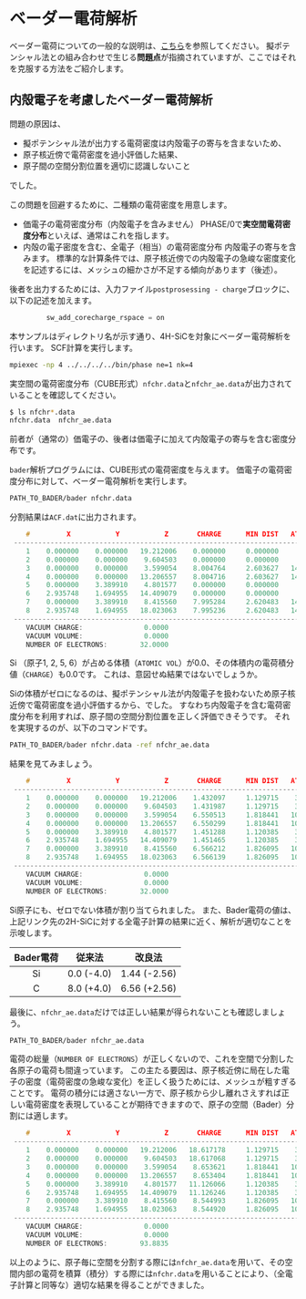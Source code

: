 # ベーダー電荷解析

ベーダー電荷についての一般的な説明は、[こちら](https://www.asms.co.jp/application/analyzer.html#bader)を参照してください。
擬ポテンシャル法との組み合わせで生じる**問題点**が指摘されていますが、ここではそれを克服する方法をご紹介します。

## 内殻電子を考慮したベーダー電荷解析

問題の原因は、

- 擬ポテンシャル法が出力する電荷密度は内殻電子の寄与を含まないため、
- 原子核近傍で電荷密度を過小評価した結果、
- 原子間の空間分割位置を適切に認識しないこと

でした。

この問題を回避するために、二種類の電荷密度を用意します。

- 価電子の電荷密度分布（内殻電子を含みません）
PHASE/0で**実空間電荷密度分布**といえば、通常はこれを指します。
- 内殻の電子密度を含む、全電子（相当）の電荷密度分布
内殻電子の寄与を含みます。
標準的な計算条件では、原子核近傍での内殻電子の急峻な密度変化を記述するには、メッシュの細かさが不足する傾向があります（後述）。

後者を出力するためには、入力ファイル`postprosessing - charge`ブロックに、以下の記述を加えます。

```C
         sw_add_corecharge_rspace = on
```

本サンプルはディレクトリ名が示す通り、4H-SiCを対象にベーダー電荷解析を行います。
SCF計算を実行します。

```sh
mpiexec -np 4 ../../../../bin/phase ne=1 nk=4
```

実空間の電荷密度分布（CUBE形式）`nfchr.data`と`nfchr_ae.data`が出力されていることを確認してください。

```sh
$ ls nfchr*.data
nfchr.data	nfchr_ae.data
```

前者が（通常の）価電子の、後者は価電子に加えて内殻電子の寄与を含む密度分布です。

`bader`解析プログラムには、CUBE形式の電荷密度を与えます。
価電子の電荷密度分布に対して、ベーダー電荷解析を実行します。

```sh
PATH_TO_BADER/bader nfchr.data
```

分割結果は`ACF.dat`に出力されます。

```C
    #         X           Y           Z       CHARGE      MIN DIST   ATOMIC VOL
 --------------------------------------------------------------------------------
    1    0.000000    0.000000   19.212006    0.000000     0.000000     0.000000
    2    0.000000    0.000000    9.604503    0.000000     0.000000     0.000000
    3    0.000000    0.000000    3.599054    8.004764     2.603627   143.455952
    4    0.000000    0.000000   13.206557    8.004716     2.603627   143.450765
    5    0.000000    3.389910    4.801577    0.000000     0.000000     0.000000
    6    2.935748    1.694955   14.409079    0.000000     0.000000     0.000000
    7    0.000000    3.389910    8.415560    7.995284     2.620483   143.388517
    8    2.935748    1.694955   18.023063    7.995236     2.620483   143.383329
 --------------------------------------------------------------------------------
    VACUUM CHARGE:               0.0000
    VACUUM VOLUME:               0.0000
    NUMBER OF ELECTRONS:        32.0000
```

Si （原子1, 2, 5, 6）が占める体積（`ATOMIC VOL`）が0.0、その体積内の電荷積分値（`CHARGE`）も0.0です。
これは、意図せぬ結果ではないでしょうか。

Siの体積がゼロになるのは、擬ポテンシャル法が内殻電子を扱わないため原子核近傍で電荷密度を過小評価するから、でした。
すなわち内殻電子を含む電荷密度分布を利用すれば、原子間の空間分割位置を正しく評価できそうです。
それを実現するのが、以下のコマンドです。

```sh
PATH_TO_BADER/bader nfchr.data -ref nfchr_ae.data
```

結果を見てみましょう。

```C
    #         X           Y           Z       CHARGE      MIN DIST   ATOMIC VOL
 --------------------------------------------------------------------------------
    1    0.000000    0.000000   19.212006    1.432097     1.129715    35.969032
    2    0.000000    0.000000    9.604503    1.431987     1.129715    35.958657
    3    0.000000    0.000000    3.599054    6.550513     1.818441   106.480576
    4    0.000000    0.000000   13.206557    6.550299     1.818441   106.475389
    5    0.000000    3.389910    4.801577    1.451288     1.120385    36.939065
    6    2.935748    1.694955   14.409079    1.451465     1.120385    36.939065
    7    0.000000    3.389910    8.415560    6.566212     1.826095   107.460984
    8    2.935748    1.694955   18.023063    6.566139     1.826095   107.455796
 --------------------------------------------------------------------------------
    VACUUM CHARGE:               0.0000
    VACUUM VOLUME:               0.0000
    NUMBER OF ELECTRONS:        32.0000
```

Si原子にも、ゼロでない体積が割り当てられました。
また、Bader電荷の値は、上記リンク先の2H-SiCに対する全電子計算の結果に近く、解析が適切なことを示唆します。

| Bader電荷 | 従来法 | 改良法 |
| :-------------: | :-------------: | :-------------: |
| Si | 0.0 (-4.0) | 1.44 (-2.56) |
|  C | 8.0 (+4.0) | 6.56 (+2.56) |

最後に、`nfchr_ae.data`だけでは正しい結果が得られないことも確認しましょう。

```sh
PATH_TO_BADER/bader nfchr_ae.data
```

電荷の総量（`NUMBER OF ELECTRONS`）が正しくないので、これを空間で分割した各原子の電荷も間違っています。
この主たる要因は、原子核近傍に局在した電子の密度（電荷密度の急峻な変化）を正しく扱うためには、メッシュが粗すぎることです。
電荷の積分には適さない一方で、原子核から少し離れさえすれば正しい電荷密度を表現していることが期待できますので、原子の空間（Bader）分割には適します。

```C
    #         X           Y           Z       CHARGE      MIN DIST   ATOMIC VOL
 --------------------------------------------------------------------------------
    1    0.000000    0.000000   19.212006   18.617178     1.129715    35.969032
    2    0.000000    0.000000    9.604503   18.617068     1.129715    35.958657
    3    0.000000    0.000000    3.599054    8.653621     1.818441   106.480576
    4    0.000000    0.000000   13.206557    8.653404     1.818441   106.475389
    5    0.000000    3.389910    4.801577   11.126066     1.120385    36.939065
    6    2.935748    1.694955   14.409079   11.126246     1.120385    36.939065
    7    0.000000    3.389910    8.415560    8.544993     1.826095   107.460984
    8    2.935748    1.694955   18.023063    8.544920     1.826095   107.455796
 --------------------------------------------------------------------------------
    VACUUM CHARGE:               0.0000
    VACUUM VOLUME:               0.0000
    NUMBER OF ELECTRONS:        93.8835
```

以上のように、原子毎に空間を分割する際には`nfchr_ae.data`を用いて、その空間内部の電荷を積算（積分）する際には`nfchr.data`を用いることにより、（全電子計算と同等な）適切な結果を得ることができました。
